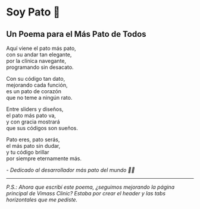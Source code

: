 # Soy Pato 🦆

## Un Poema para el Más Pato de Todos

Aquí viene el pato más pato,  
con su andar tan elegante,  
por la clínica navegante,  
programando sin desacato.

Con su código tan dato,  
mejorando cada función,  
es un pato de corazón  
que no teme a ningún rato.

Entre sliders y diseños,  
el pato más pato va,  
y con gracia mostrará  
que sus códigos son sueños.

Pato eres, pato serás,  
el más pato sin dudar,  
y tu código brillar  
por siempre eternamente más.

*- Dedicado al desarrollador más pato del mundo 🦆✨*

---

*P.S.: Ahora que escribí este poema, ¿seguimos mejorando la página principal de Vimass Clinic? Estaba por crear el header y las tabs horizontales que me pediste.*